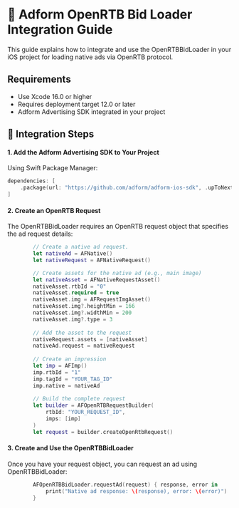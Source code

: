 # 📘 Adform OpenRTB Bid Loader Integration Guide

This guide explains how to integrate and use the OpenRTBBidLoader in your iOS project for loading native ads via OpenRTB protocol.

## Requirements

- Use Xcode 16.0 or higher
- Requires deployment target 12.0 or later
- Adform Advertising SDK integrated in your project

## 🚀 Integration Steps

#### 1. Add the Adform Advertising SDK to Your Project

Using Swift Package Manager:

```swift
dependencies: [
    .package(url: "https://github.com/adform/adform-ios-sdk", .upToNextMajor(from: "2.19.0"))
]                                                                            
```

#### 2. Create an OpenRTB Request

The OpenRTBBidLoader requires an OpenRTB request object that specifies the ad request details:

```swift
        // Create a native ad request.
        let nativeAd = AFNative()
        let nativeRequest = AFNativeRequest()

        // Create assets for the native ad (e.g., main image)
        let nativeAsset = AFNativeRequestAsset()
        nativeAsset.rtbId = "0"
        nativeAsset.required = true
        nativeAsset.img = AFRequestImgAsset()
        nativeAsset.img?.heightMin = 166
        nativeAsset.img?.widthMin = 200
        nativeAsset.img?.type = 3
        
        // Add the asset to the request
        nativeRequest.assets = [nativeAsset]
        nativeAd.request = nativeRequest
        
        // Create an impression
        let imp = AFImp()
        imp.rtbId = "1"
        imp.tagId = "YOUR_TAG_ID"
        imp.native = nativeAd
        
        // Build the complete request
        let builder = AFOpenRTBRequestBuilder(
            rtbId: "YOUR_REQUEST_ID",
            imps: [imp]
        )
        let request = builder.createOpenRtbRequest()
```

#### 3. Create and Use the OpenRTBBidLoader

Once you have your request object, you can request an ad using OpenRTBBidLoader:

```swift
        AFOpenRTBBidLoader.requestAd(request) { response, error in
            print("Native ad response: \(response), error: \(error)")
        }
```
